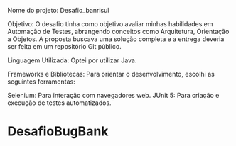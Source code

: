 
Nome do projeto: Desafio_banrisul

Objetivo: O desafio tinha como objetivo avaliar minhas habilidades em Automação de Testes, abrangendo conceitos como Arquitetura, Orientação a Objetos. A proposta buscava uma solução completa e a entrega deveria ser feita em um repositório Git público.

Linguagem Utilizada: Optei por utilizar Java.

Frameworks e Bibliotecas: Para orientar o desenvolvimento, escolhi as seguintes ferramentas:

Selenium: Para interação com navegadores web. JUnit 5: Para criação e execução de testes automatizados.

# DesafioBugBank

